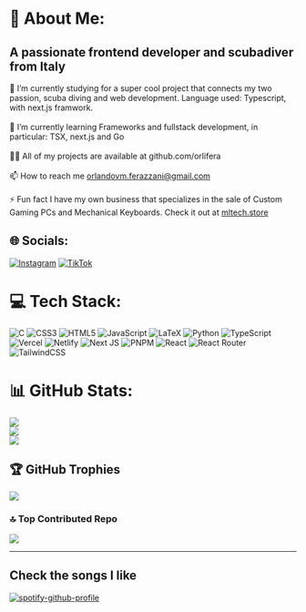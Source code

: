 # 💫 About Me:
## A passionate frontend developer and scubadiver from Italy<br>
🔭 I’m currently studying for a super cool project that connects my two passion, scuba diving and web development. Language used: Typescript, with next.js framwork.<br><br>🌱 I’m currently learning Frameworks and fullstack development, in particular: TSX, next.js and Go<br><br>👨‍💻 All of my projects are available at github.com/orlifera<br><br>📫 How to reach me orlandovm.ferazzani@gmail.com<br><br>⚡ Fun fact I have my own business that specializes in the sale of Custom Gaming PCs and Mechanical Keyboards. Check it out at [mltech.store](https://mltech.store)


## 🌐 Socials:
[![Instagram](https://img.shields.io/badge/Instagram-%23E4405F.svg?logo=Instagram&logoColor=white)](https://instagram.com/oferazzani125) [![TikTok](https://img.shields.io/badge/TikTok-%23000000.svg?logo=TikTok&logoColor=white)](https://tiktok.com/@ml__tech) 

# 💻 Tech Stack:
![C](https://img.shields.io/badge/c-%2300599C.svg?style=for-the-badge&logo=c&logoColor=white) ![CSS3](https://img.shields.io/badge/css3-%231572B6.svg?style=for-the-badge&logo=css3&logoColor=white) ![HTML5](https://img.shields.io/badge/html5-%23E34F26.svg?style=for-the-badge&logo=html5&logoColor=white) ![JavaScript](https://img.shields.io/badge/javascript-%23323330.svg?style=for-the-badge&logo=javascript&logoColor=%23F7DF1E) ![LaTeX](https://img.shields.io/badge/latex-%23008080.svg?style=for-the-badge&logo=latex&logoColor=white) ![Python](https://img.shields.io/badge/python-3670A0?style=for-the-badge&logo=python&logoColor=ffdd54) ![TypeScript](https://img.shields.io/badge/typescript-%23007ACC.svg?style=for-the-badge&logo=typescript&logoColor=white) ![Vercel](https://img.shields.io/badge/vercel-%23000000.svg?style=for-the-badge&logo=vercel&logoColor=white) ![Netlify](https://img.shields.io/badge/netlify-%23000000.svg?style=for-the-badge&logo=netlify&logoColor=#00C7B7) ![Next JS](https://img.shields.io/badge/Next-black?style=for-the-badge&logo=next.js&logoColor=white) ![PNPM](https://img.shields.io/badge/pnpm-%234a4a4a.svg?style=for-the-badge&logo=pnpm&logoColor=f69220) ![React](https://img.shields.io/badge/react-%2320232a.svg?style=for-the-badge&logo=react&logoColor=%2361DAFB) ![React Router](https://img.shields.io/badge/React_Router-CA4245?style=for-the-badge&logo=react-router&logoColor=white) ![TailwindCSS](https://img.shields.io/badge/tailwindcss-%2338B2AC.svg?style=for-the-badge&logo=tailwind-css&logoColor=white)
# 📊 GitHub Stats:
![](https://github-readme-stats.vercel.app/api?username=orlifera&theme=dark&hide_border=false&include_all_commits=false&count_private=false)<br/>
![](https://github-readme-streak-stats.herokuapp.com/?user=orlifera&theme=dark&hide_border=false)<br/>
![](https://github-readme-stats.vercel.app/api/top-langs/?username=orlifera&theme=dark&hide_border=false&include_all_commits=false&count_private=false&layout=compact)

## 🏆 GitHub Trophies
![](https://github-profile-trophy.vercel.app/?username=orlifera&theme=maroongold&no-frame=false&no-bg=true&margin-w=4)

### 🔝 Top Contributed Repo
![](https://github-contributor-stats.vercel.app/api?username=orlifera&limit=5&theme=dark&combine_all_yearly_contributions=true)

<!-- Proudly created with GPRM ( https://gprm.itsvg.in ) -->
<hr></hr>
<h2>Check the songs I like</h2>

[![spotify-github-profile](https://spotify-github-profile.kittinanx.com/api/view?uid=oferazzani125&cover_image=true&theme=novatorem&show_offline=true&background_color=121212&interchange=false&bar_color=53b14f&bar_color_cover=false)](https://github.com/kittinan/spotify-github-profile)
